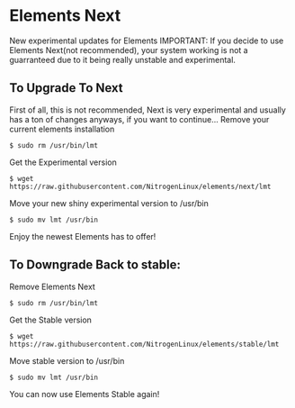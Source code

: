 # Elements Next
New experimental updates for Elements
IMPORTANT: If you decide to use Elements Next(not recommended), your system working is not a guarranteed due to it being really unstable and experimental.

## To Upgrade To Next
First of all, this is not recommended, Next is very experimental and usually has a ton of changes
anyways, if you want to continue...
Remove your current elements installation
``` 
$ sudo rm /usr/bin/lmt 
```
Get the Experimental version
``` 
$ wget https://raw.githubusercontent.com/NitrogenLinux/elements/next/lmt
```
Move your new shiny experimental version to /usr/bin
```
$ sudo mv lmt /usr/bin 
```
Enjoy the newest Elements has to offer!

## To Downgrade Back to stable:
Remove Elements Next
```
$ sudo rm /usr/bin/lmt
```
Get the Stable version
```
$ wget https://raw.githubusercontent.com/NitrogenLinux/elements/stable/lmt
```
Move stable version to /usr/bin
```
$ sudo mv lmt /usr/bin
```
You can now use Elements Stable again!
